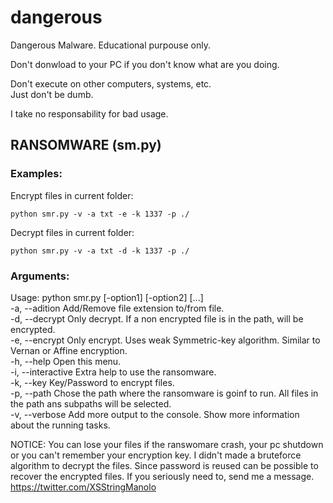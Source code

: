 # dangerous
Dangerous Malware. Educational purpouse only.  

Don't donwload to your PC if you don't know what are you doing.  
  
Don't execute on other computers, systems, etc.  
Just don't be dumb.  
  
I take no responsability for bad usage.  
  
## RANSOMWARE (sm.py)
### Examples:

Encrypt files in current folder:  
```
python smr.py -v -a txt -e -k 1337 -p ./
```
  
Decrypt files in current folder:  
```
python smr.py -v -a txt -d -k 1337 -p ./
```
  
### Arguments:  
Usage: python smr.py [-option1] [-option2] [...]  
 -a,  --adition  Add/Remove file extension to/from file.  
 -d,  --decrypt  Only decrypt. If a non encrypted file is in the path, will be encrypted.  
 -e,  --encrypt  Only encrypt. Uses weak Symmetric-key algorithm. Similar to Vernan or Affine encryption.  
 -h,  --help     Open this menu.  
 -i,  --interactive  Extra help to use the ransomware.  
 -k,  --key      Key/Password to encrypt files.  
 -p,  --path     Chose the path where the ransomware is goinf to run. All files in the path ans subpaths will be selected.  
 -v,  --verbose  Add more output to the console. Show more information about the running tasks.  

NOTICE: You can lose your files if the ranswomare crash, your pc shutdown or you can't remember your encryption key. I didn't made a bruteforce algorithm to decrypt the files. Since password is reused can be possible to recover the encrypted files. If you seriously need to, send me a message. https://twitter.com/XSStringManolo  
